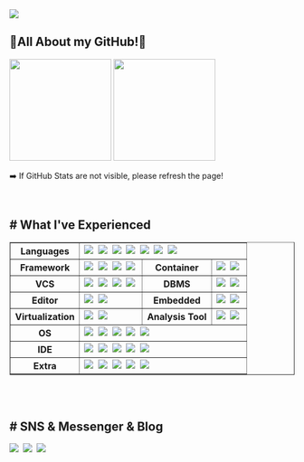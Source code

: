 <img src="https://capsule-render.vercel.app/api?type=Waving&color=FF0040&height=200&section=header&text=Welcome to Leona's GitHub!%&fontSize=40&fontColor=FFFFFF&fontAlign=65&fontAlignY=41" />


<h2>💎All About my GitHub!💎</h2>

<p align="left">
<img height="180em" src="https://github-readme-stats-pedz-alimhanhan.vercel.app/api?username=alimhanhan&theme=radical&show_icons=true&include_all_commits=true&count_private=true" />
<img height="180em" src="https://github-readme-stats-pedz-alimhanhan.vercel.app/api/top-langs/?username=alimhanhan&layout=compact&theme=dark&hide=jupyter%20notebook&langs_count=10&card_width=490" />
</p>
➡️ If GitHub Stats are not visible, please refresh the page!
</p>
<br>
<h2># What I've Experienced</h2>
<table border="1" style="width: 100%;">
  <tr>
    <th>Languages</th>
    <td colspan="3">
  <img src="https://img.shields.io/badge/C-A8B9CC?style=flat-square&logo=C&logoColor=white"/></a>&nbsp
  <img src="https://img.shields.io/badge/C++-00599C?style=flat-square&logo=cplusplus&logoColor=white"/></a>&nbsp
  <img src="https://img.shields.io/badge/Java-007396?style=flat-square&logo=Java&logoColor=white"/></a>&nbsp
  <img src="https://img.shields.io/badge/JavaScript-F7DF1E?style=flat-square&logo=JavaScript&logoColor=white"/></a>&nbsp
  <img src="https://img.shields.io/badge/Python-3766AB?style=flat-square&logo=Python&logoColor=white"/></a>&nbsp
  <img src="https://img.shields.io/badge/Kotlin-7F52FF?style=flat-square&logo=Kotlin&logoColor=white"/></a>&nbsp
  <img src="https://img.shields.io/badge/Dart-0175C2?style=flat-square&logo=Dart&logoColor=white"/></a>&nbsp
</td>
  </tr>
  <tr>
    <th>Framework</th>
    <td><img src="https://img.shields.io/badge/Flask-000000?style=flat-square&logo=Flask&logoColor=white"/></a>&nbsp
  <img src="https://img.shields.io/badge/Spring Boot-6DB33F?style=flat-square&logo=springboot&logoColor=white"/></a>&nbsp
  <img src="https://img.shields.io/badge/Flutter-02569B?style=flat-square&logo=Flutter&logoColor=white"/></a>&nbsp
  <img src="https://img.shields.io/badge/Django-092E20?style=flat-square&logo=Django&logoColor=white"/></a>&nbsp</td>
    <th>Container</th>
    <td><img src="https://img.shields.io/badge/Docker-2496ED?style=flat-square&logo=Docker&logoColor=white"/></a>&nbsp
  <img src="https://img.shields.io/badge/Apache Tomcat-F8DC75?style=flat-square&logo=Apache Tomcat&logoColor=000000"/></a>&nbsp</td>
  </tr>
  <tr>
    <th>VCS</th>
    <td><img src="https://img.shields.io/badge/Notion-000000?style=flat-square&logo=Notion&logoColor=white"/></a>&nbsp
      <img src="https://img.shields.io/badge/Git-F05032?style=flat-square&logo=Git&logoColor=white"/></a>&nbsp
  <img src="https://img.shields.io/badge/GitHub-181717?style=flat-square&logo=GitHub&logoColor=white"/></a>&nbsp
  <img src="https://img.shields.io/badge/GitLab-FC6D26?style=flat-square&logo=GitLab&logoColor=white"/></a>&nbsp</td>
    <th>DBMS</th>
    <td><img src="https://img.shields.io/badge/Mysql-E6B91E?style=flat-square&logo=MySql&logoColor=000000"/></a>&nbsp
  <img src="https://img.shields.io/badge/SQLite-003B57?style=flat-square&logo=SQLite&logoColor=FFFFFF"/></a>&nbsp</td>
  </tr>
  <tr>
    <th>Editor</th>
    <td><img src="https://img.shields.io/badge/Sublime Text-FF9800?style=flat-square&logo=Sublime Text&logoColor=FFFFFF"/></a>&nbsp
  <img src="https://img.shields.io/badge/Visual Studio Code-007ACC?style=flat-square&logo=Visual Studio Code&logoColor=white"/></a>&nbsp</td>
    <th>Embedded</th>
    <td><img src="https://img.shields.io/badge/Raspberry Pi-A22846?style=flat-square&logo=Raspberry Pi&logoColor=white"/></a>&nbsp
  <img src="https://img.shields.io/badge/Arduino-00878F?style=flat-square&logo=Arduino&logoColor=white"/></a>&nbsp</td>
  </tr>
<tr>
  <th>Virtualization</th>
    <td><img src="https://img.shields.io/badge/VMware-607078?style=flat-square&logo=VMware&logoColor=white"/></a>&nbsp
  <img src="https://img.shields.io/badge/VirtualBox-183A61?style=flat-square&logo=VirtualBox&logoColor=white"/></a>&nbsp</td>
  <th>Analysis Tool</th>
  <td><img src="https://img.shields.io/badge/Burp Suite-00979D?style=flat-square&logo=Buefy&logoColor=white"/></a>&nbsp
  <img src="https://img.shields.io/badge/Wireshark-1679A7?style=flat-square&logo=wireshark&logoColor=white"/></a>&nbsp</td>
  </tr>
  <tr>
    <th>OS</th>
    <td colspan="3"><img src="https://img.shields.io/badge/Ubuntu-E95420?style=flat-square&logo=Ubuntu&logoColor=FFFFFF"/></a>&nbsp
  <img src="https://img.shields.io/badge/Linux-FCC624?style=flat-square&logo=Linux&logoColor=000000"/></a>&nbsp
  <img src="https://img.shields.io/badge/Kali Linux-557C94?style=flat-square&logo=Kali Linux&logoColor=white"/></a>&nbsp
  <img src="https://img.shields.io/badge/Windows-0078D4?style=flat-square&logo=Windows&logoColor=white"/></a>&nbsp
  <img src="https://img.shields.io/badge/Android-3DDC84?style=flat-square&logo=Android&logoColor=white"/></a>&nbsp</td>
  </tr>
   <tr>
    <th>IDE</th>
    <td colspan="3"><img src="https://img.shields.io/badge/Eclipse IDE-2C2255?style=flat-square&logo=Eclipse IDE&logoColor=FFFFFF"/></a>&nbsp
  <img src="https://img.shields.io/badge/Android Studio-3DDC84?style=flat-square&logo=Android Studio&logoColor=FFFFFF"/></a>&nbsp
  <img src="https://img.shields.io/badge/Visual Studio-5C2D91?style=flat-square&logo=Visual Studio&logoColor=white"/></a>&nbsp
  <img src="https://img.shields.io/badge/Jupyter-F37626?style=flat-square&logo=Jupyter&logoColor=white"/></a>&nbsp
  <img src="https://img.shields.io/badge/Pycharm-000000?style=flat-square&logo=Pycharm&logoColor=white"/></a>&nbsp</td>
  </tr>
  <tr>
  <th>Extra</th>
  <td colspan="3">
  <img src="https://img.shields.io/badge/pythonanywhere-1D9FD7?style=flat-square&logo=pythonanywhere&logoColor=white"/></a>&nbsp
  <img src="https://img.shields.io/badge/CSS-1572B6?style=flat-square&logo=CSS3&logoColor=white"/></a>&nbsp
  <img src="https://img.shields.io/badge/HTML5-E34F26?style=flat-square&logo=HTML5&logoColor=white"/></a>&nbsp
  <img src="https://img.shields.io/badge/Amazon AWS-232F3E?style=flat-square&logo=amazonwebservices&logoColor=white"/></a>&nbsp
  <img src="https://img.shields.io/badge/SketchUp Viewer-005F9E?style=flat-square&logo=SketchUp&logoColor=white"/></a>&nbsp</td>
  </tr>
</table>
<br><br>

<h2># SNS & Messenger & Blog</h2>
<p>
  <a href="https://alim11.tistory.com/"><img src="https://img.shields.io/badge/Personal%20Blog-000000?style=flat-square&logo=Tistory&logoColor=white&link=https://alim11.tistory.com"/></a>&nbsp
  <a href="https://www.instagram.com/convertme11/"><img src="https://img.shields.io/badge/Instagram-E4405F?style=flat-square&logo=Instagram&logoColor=white&link=https://www.instagram.com/hye_inisfree/"/></a>&nbsp
  <a href="mailto:alim11@naver.com"><img src="https://img.shields.io/badge/Naver Mail-03C75A?style=flat-square&logo=Naver&logoColor=white&link=alim11@naver.com"/></a>
</p>
